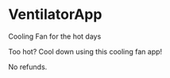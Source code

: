 # VentilatorApp
Cooling Fan for the hot days

Too hot? Cool down using this cooling fan app!

No refunds.
